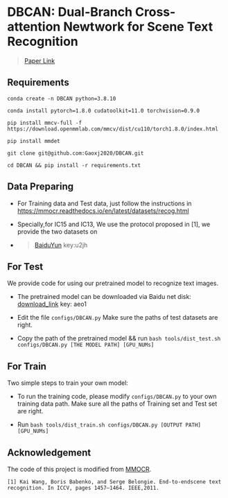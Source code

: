 # DBCAN: Dual-Branch Cross-attention Newtwork for Scene Text Recognition

> [Paper Link](#)


## Requirements
```
conda create -n DBCAN python=3.8.10

conda install pytorch=1.8.0 cudatoolkit=11.0 torchvision=0.9.0

pip install mmcv-full -f https://download.openmmlab.com/mmcv/dist/cu110/torch1.8.0/index.html

pip install mmdet

git clone git@github.com:Gaoxj2020/DBCAN.git

cd DBCAN && pip install -r requirements.txt
```
## Data Preparing

- For Training data and Test data, just follow the instructions in https://mmocr.readthedocs.io/en/latest/datasets/recog.html

- Specially,for IC15 and IC13, We use the protocol proposed in [1], we provide the two datasets on 

- > [BaiduYun](https://pan.baidu.com/s/1eUjlnX7wf1sQG8NYGaMNzA) key:u2jh


## For Test

We provide code for using our pretrained model to recognize text images.

- The pretrained model can be downloaded via Baidu net disk: [download_link](https://pan.baidu.com/s/1sCfGQl7pLPxPIB9FmSlNcQ) key: aeo1

- Edit the file ```configs/DBCAN.py``` Make sure the paths of test datasets are right.

- Copy the path of the pretrained model && run
```bash tools/dist_test.sh configs/DBCAN.py [THE MODEL PATH] [GPU_NUMs]```

## For Train
Two simple steps to train your own model:

- To run the training code, please modify  ```configs/DBCAN.py``` to your own training data path. Make sure all the paths of Training set and Test set are right. 

- Run  ```bash tools/dist_train.sh configs/DBCAN.py [OUTPUT PATH] [GPU_NUMs]  ```


## Acknowledgement
The code of this project is modified from [MMOCR](https://github.com/open-mmlab/mmocr).


```[1] Kai Wang, Boris Babenko, and Serge Belongie. End-to-endscene text recognition. In ICCV, pages 1457–1464. IEEE,2011.```
